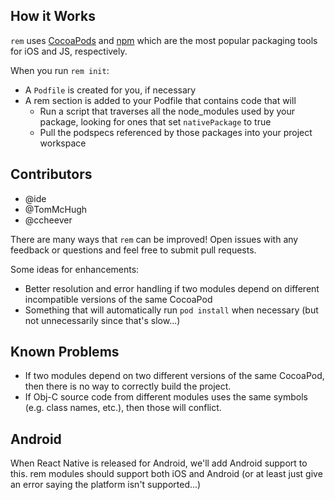 ## How it Works

`rem` uses [CocoaPods]() and [npm]() which are the most popular packaging tools for iOS and JS, respectively.

When you run `rem init`:
* A `Podfile` is created for you, if necessary
* A rem section is added to your Podfile that contains code that will
  * Run a script that traverses all the node_modules used by your package, looking for ones that set `nativePackage` to true
  * Pull the podspecs referenced by those packages into your project workspace

## Contributors

* @ide
* @TomMcHugh
* @ccheever

There are many ways that `rem` can be improved! Open issues with any feedback or questions and feel free to submit pull requests.

Some ideas for enhancements:
* Better resolution and error handling if two modules depend on different incompatible versions of the same CocoaPod
* Something that will automatically run `pod install` when necessary (but not unnecessarily since that's slow...)

## Known Problems
* If two modules depend on two different versions of the same CocoaPod, then there is no way to correctly build the project.
* If Obj-C source code from different modules uses the same symbols (e.g. class names, etc.), then those will conflict.

## Android
When React Native is released for Android, we'll add Android support to this. rem modules should support both iOS and Android (or at least just give an error saying the platform isn't supported...)

